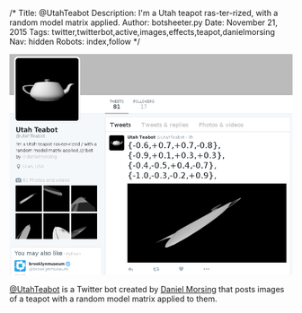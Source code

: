 /*
Title: @UtahTeabot
Description: I'm a Utah teapot ras-ter-rized, with a random model matrix applied.
Author: botsheeter.py
Date: November 21, 2015
Tags: twitter,twitterbot,active,images,effects,teapot,danielmorsing
Nav: hidden
Robots: index,follow
*/

[![](/content/bots/twitterbots/images/UtahTeabot.png)](https://twitter.com/UtahTeabot)

[@UtahTeabot](https://twitter.com/UtahTeabot) is a Twitter bot created by [Daniel Morsing](https://twitter.com/danielmorsing) that posts images of a teapot with a random model matrix applied to them.
